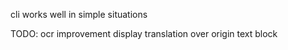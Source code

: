 cli
    works well in simple situations 

TODO:
    ocr improvement 
    display translation over origin text block 
